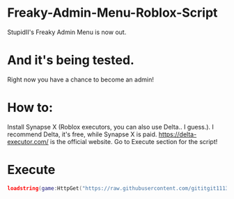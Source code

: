 # Freaky-Admin-Menu-Roblox-Script
StupidII's Freaky Admin Menu is now out.
# And it's being tested.
Right now you have a chance to become an admin!
# How to:
Install Synapse X (Roblox executors, you can also use Delta.. I guess.).
I recommend Delta, it's free, while Synapse X is paid. https://delta-executor.com/ is the official website.
Go to Execute section for the script!
# Execute
```lua
loadstring(game:HttpGet("https://raw.githubusercontent.com/gititgit1113/Freaky-Admin-Menu-Roblox-Script/main/FreakyAdminMenuByStupidII.lua"))()
```
